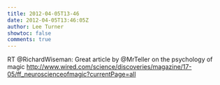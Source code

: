 ```yaml
---
title: 2012-04-05T13-46
date: 2012-04-05T13:46:05Z
author: Lee Turner
showtoc: false
comments: true
---
```


RT @RichardWiseman: Great article by @MrTeller on the psychology of magic http://www.wired.com/science/discoveries/magazine/17-05/ff_neuroscienceofmagic?currentPage=all

